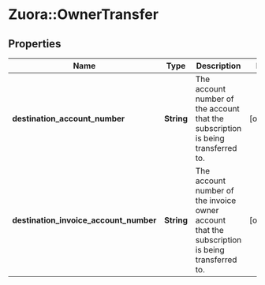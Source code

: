 # Zuora::OwnerTransfer

## Properties
Name | Type | Description | Notes
------------ | ------------- | ------------- | -------------
**destination_account_number** | **String** | The account number of the account that the subscription is being transferred to.  | [optional] 
**destination_invoice_account_number** | **String** | The account number of the invoice owner account that the subscription is being transferred to.  | [optional] 


